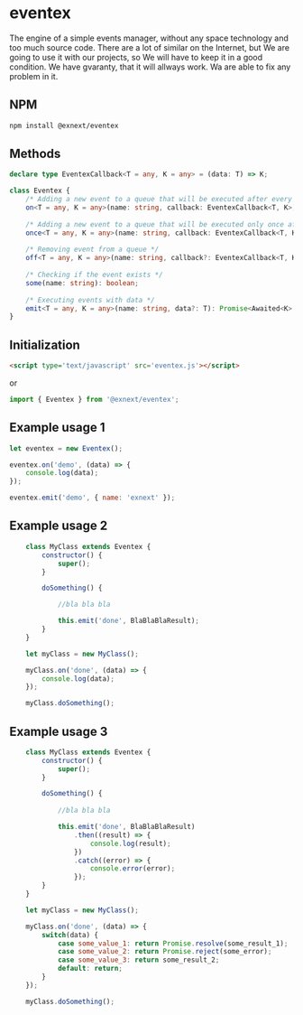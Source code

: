 # eventex

The engine of a simple events manager, without any space technology and too much source code. There are a lot of similar on the Internet, but We are going to use it with our projects, so We will have to keep it in a good condition. We have gvaranty, that it will allways work. Wa are able to fix any problem in it.

## NPM

```bash
npm install @exnext/eventex
```

## Methods

```typescript
declare type EventexCallback<T = any, K = any> = (data: T) => K;

class Eventex {
    /* Adding a new event to a queue that will be executed after every calling emit method */
    on<T = any, K = any>(name: string, callback: EventexCallback<T, K>): this;
    
    /* Adding a new event to a queue that will be executed only once after calling emit method */
    once<T = any, K = any>(name: string, callback: EventexCallback<T, K>): this;
    
    /* Removing event from a queue */
    off<T = any, K = any>(name: string, callback?: EventexCallback<T, K>): this;
    
    /* Checking if the event exists */
    some(name: string): boolean;
    
    /* Executing events with data */
    emit<T = any, K = any>(name: string, data?: T): Promise<Awaited<K>[]>;
}
```

## Initialization

```html
<script type='text/javascript' src='eventex.js'></script>
```

or

```js
import { Eventex } from '@exnext/eventex';
```

## Example usage 1

```js
let eventex = new Eventex();

eventex.on('demo', (data) => {
    console.log(data);
});

eventex.emit('demo', { name: 'exnext' });
```

## Example usage 2

```js
    class MyClass extends Eventex {
        constructor() {
            super();
        }

        doSomething() {

            //bla bla bla

            this.emit('done', BlaBlaBlaResult);
        }
    }

    let myClass = new MyClass();

    myClass.on('done', (data) => {
        console.log(data);
    });

    myClass.doSomething();
```

## Example usage 3

```js
    class MyClass extends Eventex {
        constructor() {
            super();
        }

        doSomething() {
            
            //bla bla bla

            this.emit('done', BlaBlaBlaResult)
                .then((result) => {
                    console.log(result);
                })
                .catch((error) => {
                    console.error(error);
                });
        }
    }

    let myClass = new MyClass();

    myClass.on('done', (data) => {
        switch(data) {
            case some_value_1: return Promise.resolve(some_result_1);
            case some_value_2: return Promise.reject(some_error);
            case some_value_3: return some_result_2;
            default: return;
        }
    });

    myClass.doSomething();
```